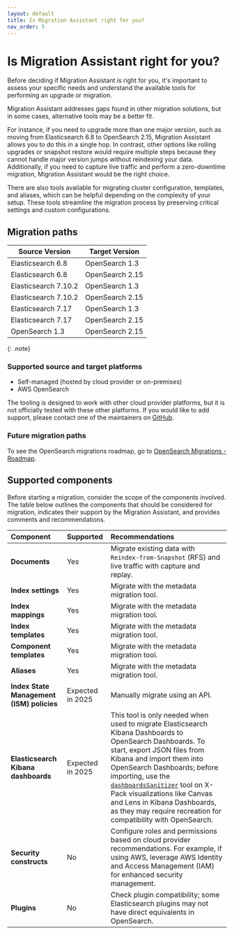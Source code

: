 ```yaml
---
layout: default
title: Is Migration Assistant right for you?
nav_order: 5
---
```


# Is Migration Assistant right for you?

Before deciding if Migration Assistant is right for you, it's important to assess your specific needs and understand the available tools for performing an upgrade or migration.

Migration Assistant addresses gaps found in other migration solutions, but in some cases, alternative tools may be a better fit.

For instance, if you need to upgrade more than one major version, such as moving from Elasticsearch 6.8 to OpenSearch 2.15, Migration Assistant allows you to do this in a single hop. In contrast, other options like rolling upgrades or snapshot restore would require multiple steps because they cannot handle major version jumps without reindexing your data. Additionally, if you need to capture live traffic and perform a zero-downtime migration, Migration Assistant would be the right choice.

There are also tools available for migrating cluster configuration, templates, and aliases, which can be helpful depending on the complexity of your setup. These tools streamline the migration process by preserving critical settings and custom configurations.

## Migration paths

| **Source Version**          | **Target Version**               |
|-----------------------------|----------------------------------|
| Elasticsearch 6.8           | OpenSearch 1.3                   |
| Elasticsearch 6.8           | OpenSearch 2.15                  |
| Elasticsearch 7.10.2        | OpenSearch 1.3                   |
| Elasticsearch 7.10.2        | OpenSearch 2.15                  |
| Elasticsearch 7.17          | OpenSearch 1.3                   |
| Elasticsearch 7.17          | OpenSearch 2.15                  |
| OpenSearch 1.3              | OpenSearch 2.15                  |

 
{: .note}

### Supported source and target platforms
* Self-managed (hosted by cloud provider or on-premises)
* AWS OpenSearch

The tooling is designed to work with other cloud provider platforms, but it is not officially tested with these other platforms. If you would like to add support, please contact one of the maintainers on [GitHub](https://github.com/opensearch-project/opensearch-migrations/blob/main/MAINTAINERS.md).

### Future migration paths

To see the OpenSearch migrations roadmap, go to [OpenSearch Migrations - Roadmap](https://github.com/orgs/opensearch-project/projects/229/views/1).

## Supported components

Before starting a migration, consider the scope of the components involved. The table below outlines the components that should be considered for migration, indicates their support by the Migration Assistant, and provides comments and recommendations.

| Component | Supported | Recommendations   |
| :--- |:--- | :--- |
| **Documents**  | Yes  | Migrate existing data with `Reindex-from-Snapshot` (RFS) and live traffic with capture and replay. |
| **Index settings**  | Yes   | Migrate with the metadata migration tool. |
| **Index mappings**  | Yes   | Migrate with the metadata migration tool.  |
| **Index templates**   | Yes   | Migrate with the metadata migration tool. |
| **Component templates**          | Yes                 | Migrate with the metadata migration tool.                                                                                                                                                                |
| **Aliases**                      | Yes                 | Migrate with the metadata migration tool.                                                                                                                                                                |
| **Index State Management (ISM) policies**                 | Expected in 2025    | Manually migrate using an API.                                                                                                                                                                          |
| **Elasticsearch Kibana dashboards** | Expected in 2025 | This tool is only needed when used to migrate Elasticsearch Kibana Dashboards to OpenSearch Dashboards. To start, export JSON files from Kibana and import them into OpenSearch Dashboards; before importing, use the [`dashboardsSanitizer`](https://github.com/opensearch-project/opensearch-migrations/tree/main/dashboardsSanitizer) tool on X-Pack visualizations like Canvas and Lens in Kibana Dashboards, as they may require recreation for compatibility with OpenSearch. |
| **Security constructs**          | No                  | Configure roles and permissions based on cloud provider recommendations. For example, if using AWS, leverage AWS Identity and Access Management (IAM) for enhanced security management.                                                  |
| **Plugins**                      | No                  | Check plugin compatibility; some Elasticsearch plugins may not have direct equivalents in OpenSearch.                                                                                              |
